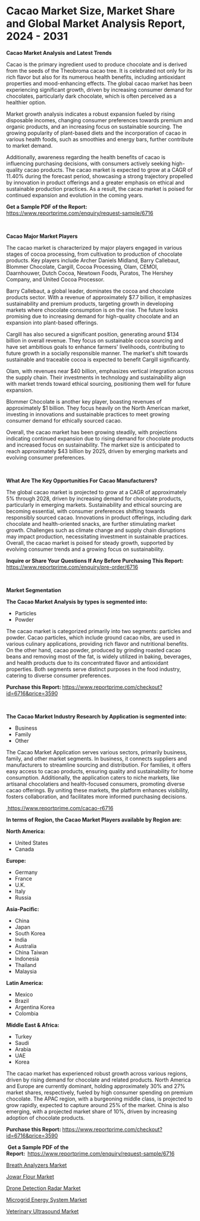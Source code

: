 <p><h1>Cacao Market Size, Market Share and Global Market Analysis Report, 2024 - 2031</h1></p><p><strong>Cacao Market Analysis and Latest Trends</strong></p>
<p><p>Cacao is the primary ingredient used to produce chocolate and is derived from the seeds of the Theobroma cacao tree. It is celebrated not only for its rich flavor but also for its numerous health benefits, including antioxidant properties and mood-enhancing effects. The global cacao market has been experiencing significant growth, driven by increasing consumer demand for chocolates, particularly dark chocolate, which is often perceived as a healthier option.</p><p>Market growth analysis indicates a robust expansion fueled by rising disposable incomes, changing consumer preferences towards premium and organic products, and an increasing focus on sustainable sourcing. The growing popularity of plant-based diets and the incorporation of cacao in various health foods, such as smoothies and energy bars, further contribute to market demand. </p><p>Additionally, awareness regarding the health benefits of cacao is influencing purchasing decisions, with consumers actively seeking high-quality cacao products. The cacao market is expected to grow at a CAGR of 11.40% during the forecast period, showcasing a strong trajectory propelled by innovation in product offerings and a greater emphasis on ethical and sustainable production practices. As a result, the cacao market is poised for continued expansion and evolution in the coming years.</p></p>
<p><strong>Get a Sample PDF of the Report:&nbsp;</strong> <a href="https://www.reportprime.com/enquiry/request-sample/6716">https://www.reportprime.com/enquiry/request-sample/6716</a></p>
<p>&nbsp;</p>
<p><strong>Cacao Major Market Players</strong></p>
<p><p>The cacao market is characterized by major players engaged in various stages of cocoa processing, from cultivation to production of chocolate products. Key players include Archer Daniels Midland, Barry Callebaut, Blommer Chocolate, Cargill, Cocoa Processing, Olam, CEMOI, Daarnhouwer, Dutch Cocoa, Newtown Foods, Puratos, The Hershey Company, and United Cocoa Processor.</p><p>Barry Callebaut, a global leader, dominates the cocoa and chocolate products sector. With a revenue of approximately $7.7 billion, it emphasizes sustainability and premium products, targeting growth in developing markets where chocolate consumption is on the rise. The future looks promising due to increasing demand for high-quality chocolate and an expansion into plant-based offerings.</p><p>Cargill has also secured a significant position, generating around $134 billion in overall revenue. They focus on sustainable cocoa sourcing and have set ambitious goals to enhance farmers' livelihoods, contributing to future growth in a socially responsible manner. The market's shift towards sustainable and traceable cocoa is expected to benefit Cargill significantly.</p><p>Olam, with revenues near $40 billion, emphasizes vertical integration across the supply chain. Their investments in technology and sustainability align with market trends toward ethical sourcing, positioning them well for future expansion.</p><p>Blommer Chocolate is another key player, boasting revenues of approximately $1 billion. They focus heavily on the North American market, investing in innovations and sustainable practices to meet growing consumer demand for ethically sourced cacao.</p><p>Overall, the cacao market has been growing steadily, with projections indicating continued expansion due to rising demand for chocolate products and increased focus on sustainability. The market size is anticipated to reach approximately $43 billion by 2025, driven by emerging markets and evolving consumer preferences.</p></p>
<p>&nbsp;</p>
<p><strong>What Are The Key Opportunities For Cacao Manufacturers?</strong></p>
<p><p>The global cacao market is projected to grow at a CAGR of approximately 5% through 2028, driven by increasing demand for chocolate products, particularly in emerging markets. Sustainability and ethical sourcing are becoming essential, with consumer preferences shifting towards responsibly sourced cacao. Innovations in product offerings, including dark chocolate and health-oriented snacks, are further stimulating market growth. Challenges such as climate change and supply chain disruptions may impact production, necessitating investment in sustainable practices. Overall, the cacao market is poised for steady growth, supported by evolving consumer trends and a growing focus on sustainability.</p></p>
<p><strong>Inquire or Share Your Questions If Any Before Purchasing This Report:</strong> <a href="https://www.reportprime.com/enquiry/pre-order/6716">https://www.reportprime.com/enquiry/pre-order/6716</a></p>
<p>&nbsp;</p>
<p><strong>Market Segmentation</strong></p>
<p><strong>The Cacao Market Analysis by types is segmented into:</strong></p>
<p><ul><li>Particles</li><li>Powder</li></ul></p>
<p><p>The cacao market is categorized primarily into two segments: particles and powder. Cacao particles, which include ground cacao nibs, are used in various culinary applications, providing rich flavor and nutritional benefits. On the other hand, cacao powder, produced by grinding roasted cacao beans and removing most of the fat, is widely utilized in baking, beverages, and health products due to its concentrated flavor and antioxidant properties. Both segments serve distinct purposes in the food industry, catering to diverse consumer preferences.</p></p>
<p><strong>Purchase this Report:&nbsp;</strong><a href="https://www.reportprime.com/checkout?id=6716&price=3590">https://www.reportprime.com/checkout?id=6716&price=3590</a></p>
<p>&nbsp;</p>
<p><strong>The Cacao Market Industry Research by Application is segmented into:</strong></p>
<p><ul><li>Business</li><li>Family</li><li>Other</li></ul></p>
<p><p>The Cacao Market Application serves various sectors, primarily business, family, and other market segments. In business, it connects suppliers and manufacturers to streamline sourcing and distribution. For families, it offers easy access to cacao products, ensuring quality and sustainability for home consumption. Additionally, the application caters to niche markets, like artisanal chocolatiers and health-focused consumers, promoting diverse cacao offerings. By uniting these markets, the platform enhances visibility, fosters collaboration, and facilitates more informed purchasing decisions.</p></p>
<p><a href="https://www.reportprime.com/cacao-r6716">&nbsp;https://www.reportprime.com/cacao-r6716</a></p>
<p><strong>In terms of Region, the Cacao Market Players available by Region are:</strong></p>
<p>
    <p> <strong> North America: </strong>
        <ul>
            <li>United States</li>
            <li>Canada</li>
        </ul>
        </p> 
    <p> <strong> Europe: </strong>
        <ul>
            <li>Germany</li>
            <li>France</li>
            <li>U.K.</li>
            <li>Italy</li>
            <li>Russia</li>
        </ul>
        </p> 
    <p> <strong> Asia-Pacific: </strong>
        <ul>
            <li>China</li>
            <li>Japan</li>
            <li>South Korea</li>
            <li>India</li>
            <li>Australia</li>
            <li>China Taiwan</li>
            <li>Indonesia</li>
            <li>Thailand</li>
            <li>Malaysia</li>
        </ul>
        </p> 
    <p> <strong> Latin America: </strong>
        <ul>
            <li>Mexico</li>
            <li>Brazil</li>
            <li>Argentina Korea</li>
            <li>Colombia</li>
        </ul>
        </p> 
    <p> <strong> Middle East & Africa: </strong>
        <ul>
            <li>Turkey</li>
            <li>Saudi</li>
            <li>Arabia</li>
            <li>UAE</li>
            <li>Korea</li>
        </ul>
    </p>
    </p>
<p><p>The cacao market has experienced robust growth across various regions, driven by rising demand for chocolate and related products. North America and Europe are currently dominant, holding approximately 30% and 27% market shares, respectively, fueled by high consumer spending on premium chocolate. The APAC region, with a burgeoning middle class, is projected to grow rapidly, expected to capture around 25% of the market. China is also emerging, with a projected market share of 10%, driven by increasing adoption of chocolate products.</p></p>
<p><strong>Purchase this Report: </strong><a href="https://www.reportprime.com/checkout?id=6716&price=3590">https://www.reportprime.com/checkout?id=6716&price=3590</a></p>
<p>&nbsp;<strong>Get a Sample PDF of the Report:&nbsp;&nbsp;</strong><a href="https://www.reportprime.com/enquiry/request-sample/6716">https://www.reportprime.com/enquiry/request-sample/6716</a></p>
<p><strong></strong></p>
<p><p><a href="https://www.linkedin.com/pulse/navigating-global-breath-analyzers-market-from-trends-strategy-e6kye?trackingId=xeAKpKlzS5uXytPB2X3nXA%3D%3D">Breath Analyzers Market</a></p><p><a href="https://github.com/BesaLoshi2000/Market-Research-Report-List-1/blob/main/jowar-flour-market.md">Jowar Flour Market</a></p><p><a href="https://medium.com/@kavonhansen2022/drone-detection-radar-market-global-market-insights-and-sales-trends-2024-to-2031-a1b2384d0542">Drone Detection Radar Market</a></p><p><a href="https://medium.com/@sofyanbudiaman1_67863/microgrid-energy-system-market-revolution-2024-2031-market-trends-shaping-the-next-decade-a67c991f931b">Microgrid Energy System Market</a></p><p><a href="https://www.linkedin.com/pulse/veterinary-ultrasound-market-analysis-report-global-insights-gwyue?trackingId=76zhxFPXSj%2Bue4p53AjlLQ%3D%3D">Veterinary Ultrasound Market</a></p></p>